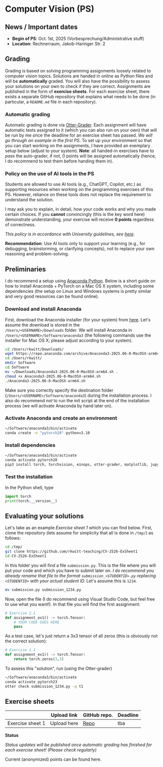 # Computer Vision (PS)

## News / Important dates

- **Begin of PS**: Oct. 1st, 2025 (Vorbesprechung/Administrative stuff)
- **Location**: Rechnerraum, Jakob-Haringer Str. 2

## Grading

Grading is based on solving programming assignments loosely related to computer vision topics.
Solutions are handed in online as Python files and will be **automatically** graded. You will also have the possibility to assess your solutions on your own to check if they are correct.
Assignments are published in the form of **exercise sheets**. For each exercise sheet, there exists a
separate GitHub repository that explains what needs to be done (in particular, a `README.md` file in
each repository).

### Automatic grading

Automatic grading is done via [Otter-Grader](https://otter-grader.readthedocs.io/en/latest/). Each assignment will have automatic tests assigned to it (which you can also run on your own) that will be run by me once the deadline for an exercise sheet has passed. *We will go through an example in the first PS*. To set up your environment so that you can start working on the assignments, I have provided an exemplary setup below (adjust to your system).
**Note**: all handed-in exercises have to *pass* the auto-grader, if not, 0 points will be assigned automatically (hence, I do recommend to test them before handing them in).

### Policy on the use of AI tools in the PS

Students are allowed to use AI tools (e.g., ChatGPT, Copilot, etc.) as supporting resources when working on the programming exercises of this PS. However, reliance on these tools does not replace the requirement to understand the solution.

I may ask you to explain, in detail, how your code works and why you made certain choices. If you **cannot** convincingly (this is the key word here) demonstrate understanding, your exercise will receive **0 points** regardless of correctness.

*This policy is in accordance with University guidelines, see [here](https://im.sbg.ac.at/spaces/QM/pages/303891131/Leistungs%C3%BCberpr%C3%BCfung?preview=/303891131/490639350/Leitfaden%20KI%20und%20schriftliche%20Arbeiten%20im%20Studium%20v2025-09%20LOGO.pdf)*.

**Recommendation**: Use AI tools only to support your learning (e.g., for debugging, brainstorming, or clarifying concepts), not to replace your own reasoning and problem-solving.

## Preliminaries

I do recommend a setup using [Anaconda Python](https://www.anaconda.com/products/individual). Below is a short guide on how to install Anaconda + PyTorch on a Mac OS X system, including some dependencies (the setup on Linux and Windows systems is pretty similar and very good resources can be found online).

### Download and install Anaconda

First, download the Anaconda installer (for your system) from [here](https://www.anaconda.com/products/individual). Let's assume the download is stored in the  
`/Users/<USERNAME>/Downloads` folder. We will install Anaconda in `/Users/<USERNAME>/Software/anaconda3` (the following commands use the installer for Mac OS X; please adjust according to your system).

```bash
cd /Users/rkwitt/Downloads/
wget https://repo.anaconda.com/archive/Anaconda3-2025.06-0-MacOSX-arm64.sh
cd /Users/rkwitt/
mkdir Software
cd Software
mv ~/Downloads/Anaconda3-2025.06-0-MacOSX-arm64.sh .
chmod +x Anaconda3-2025.06-0-MacOSX-arm64.sh
./Anaconda3-2025.06-0-MacOSX-arm64.sh
```

Make sure you correctly specify the destination folder (`/Users/<USERNAME>/Software/anaconda3`) during the installation process. I also do recommend *not* to run the init script at the end of the installation process (we will activate Anaconda by hand later on).

### Activate Anaconda and create an environment

```bash
~/Software/anaconda3/bin/activate
conda create -n "pytorch28" python=3.10
```

### Install dependencies

```bash
~/Software/anaconda3/bin/activate
conda activate pytorch28
pip3 install torch, torchvision, einops, otter-grader, matplotlib, jupyter
```

### Test the installation

In the Python shell, type

```python
import torch
print(torch.__version__)
```

## Evaluating your solutions

Let's take as an example *Exercise sheet 1* which you can find below. First, clone the repository (lets assume for simplicity that all is done in `/tmp/`)
as follows:

```bash
cd /tmp/
git clone https://github.com/rkwitt-teaching/CV-2526-ExSheet1
cd CV-2526-ExSheet1
```

In this folder you will find a file `submission.py`. This is the file where you will put your code and which you have to submit later on. *I do recommend you already rename that file to the format `submission_<STUDENTID>.py` replacing `<STUDENTID>` with your actual student ID.* Let's assume this is `1234`.

```bash
mv submission.py submission_1234.py
```

Now, open the file (I do recommend using Visual Studio Code, but feel free to use what you want!). In that file you will find the first assignment:

```python
# Exercise 1.1
def assignment_ex1() -> torch.Tensor:
    # YOUR CODE GOES HERE
    pass
```

As a test case, let's just return a 3x3 tensor of all zeros (this is obviously not the correct solution):

```python
# Exercise 1.1
def assignment_ex1() -> torch.Tensor:
    return torch.zeros(3,3)
```

To assess this "solution", run (using the Otter-grader)

```bash
~/Software/anaconda3/bin/activate
conda activate pytorch23
otter check submission_1234.py -q t1 
```

## Exercise sheets

|  | Upload link | GitHub repo. | Deadline |
|----------|----------|----------|---------|
| Exercise sheet 1    | Upload here  | [Repo](https://github.com/rkwitt-teaching/CV-2526-ExSheet1) | tba |

**Status**

*Status updates will be published once automatic grading has finished for each exercise sheet! (Please check regularly)*

Current (anonymized) points can be found here.
